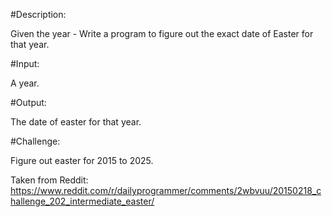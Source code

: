 #Description:

Given the year - Write a program to figure out the exact date of Easter for that year.

#Input:

A year.

#Output:

The date of easter for that year.

#Challenge:

Figure out easter for 2015 to 2025.

Taken from Reddit: https://www.reddit.com/r/dailyprogrammer/comments/2wbvuu/20150218_challenge_202_intermediate_easter/